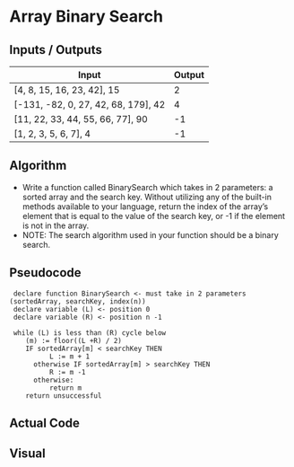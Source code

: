 # Array Binary Search
  
## Inputs / Outputs

| Input | Output |
| ----- | ------ |
| [4, 8, 15, 16, 23, 42], 15 | 2 |
| [-131, -82, 0, 27, 42, 68, 179], 42 | 4 |
| [11, 22, 33, 44, 55, 66, 77], 90 | -1 |
| [1, 2, 3, 5, 6, 7], 4 | -1 |

## Algorithm
- Write a function called BinarySearch which takes in 2 parameters: a sorted array and the search key. Without utilizing any of the built-in methods available to your language, return the index of the array’s element that is equal to the value of the search key, or -1 if the element is not in the array.
- NOTE: The search algorithm used in your function should be a binary search.

## Pseudocode

```
 declare function BinarySearch <- must take in 2 parameters (sortedArray, searchKey, index(n))
 declare variable (L) <- position 0
 declare variable (R) <- position n -1
 
 while (L) is less than (R) cycle below
    (m) := floor((L +R) / 2)
    IF sortedArray[m] < searchKey THEN
          L := m + 1
      otherwise IF sortedArray[m] > searchKey THEN
          R := m -1
      otherwise:
          return m
    return unsuccessful
 ```
 
## Actual Code

## Visual

